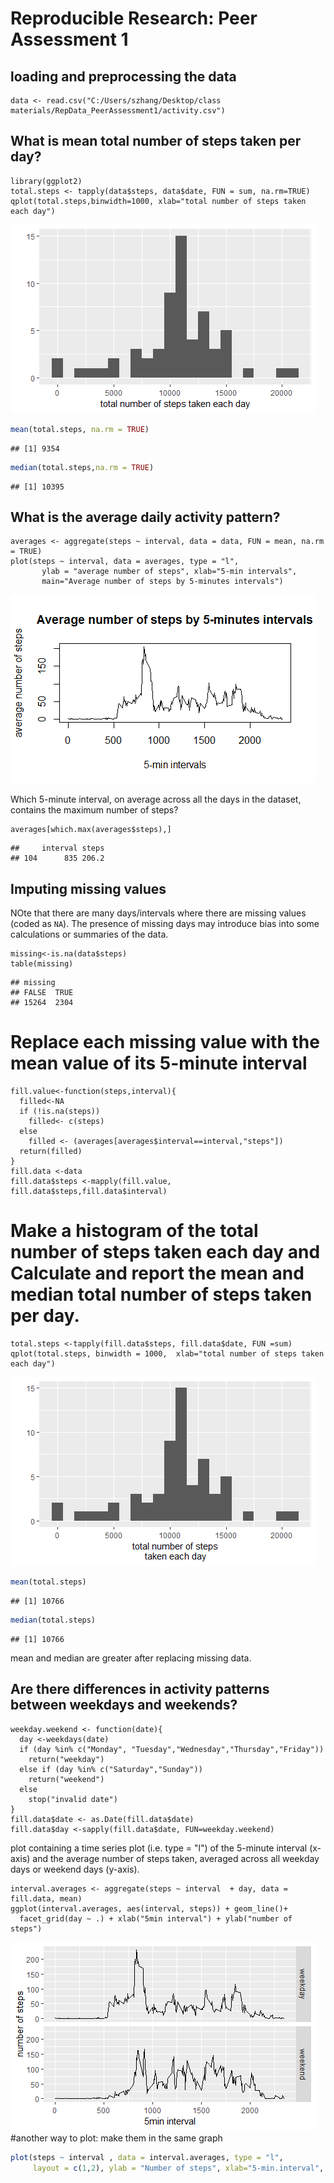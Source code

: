 

# Reproducible Research: Peer Assessment 1

## loading and preprocessing the data
```{r loaddata}
data <- read.csv("C:/Users/szhang/Desktop/class materials/RepData_PeerAssessment1/activity.csv")
```

## What is mean total number of steps taken per day?
```{r}
library(ggplot2)
total.steps <- tapply(data$steps, data$date, FUN = sum, na.rm=TRUE)
qplot(total.steps,binwidth=1000, xlab="total number of steps taken each day")
```
![plot of Rplot01](figures/Rplot01.png)

```r
mean(total.steps, na.rm = TRUE)
```
```
## [1] 9354
```
```r
median(total.steps,na.rm = TRUE)
```
```
## [1] 10395
```

## What is the average daily activity pattern?
```{r}
averages <- aggregate(steps ~ interval, data = data, FUN = mean, na.rm = TRUE)
plot(steps ~ interval, data = averages, type = "l",
       ylab = "average number of steps", xlab="5-min intervals",
       main="Average number of steps by 5-minutes intervals")
```
![plot of Rplot02](figures/Rplot02.png) 

Which 5-minute interval, on average across all the days in the dataset, contains the maximum number of steps?

```{r}
averages[which.max(averages$steps),]
```
```
##     interval steps
## 104      835 206.2
```

## Imputing missing values

NOte that there are many days/intervals where there are missing values (coded as `NA`). The presence of missing days may introduce bias into some calculations or summaries of the data.
```{r calculate total number of missing}
missing<-is.na(data$steps)
table(missing)
```
```
## missing
## FALSE  TRUE 
## 15264  2304
```
# Replace each missing value with the mean value of its 5-minute interval
```{r}
fill.value<-function(steps,interval){
  filled<-NA
  if (!is.na(steps))
    filled<- c(steps)
  else
    filled <- (averages[averages$interval==interval,"steps"])
  return(filled)
}
fill.data <-data
fill.data$steps <-mapply(fill.value, fill.data$steps,fill.data$interval)
```
# Make a histogram of the total number of steps taken each day and Calculate and report the mean and median total number of steps taken per day.

```{r}
total.steps <-tapply(fill.data$steps, fill.data$date, FUN =sum)
qplot(total.steps, binwidth = 1000,  xlab="total number of steps taken each day")
```
![plot of Rplot03](figures/Rplot03.png)

```r
mean(total.steps)
```
```
## [1] 10766
```
```r
median(total.steps)
```
 ```
## [1] 10766
```

mean and median are greater after replacing missing data. 

## Are there differences in activity patterns between weekdays and weekends?

```{r}
weekday.weekend <- function(date){
  day <-weekdays(date)
  if (day %in% c("Monday", "Tuesday","Wednesday","Thursday","Friday"))
    return("weekday")
  else if (day %in% c("Saturday","Sunday"))
    return("weekend")
  else
    stop("invalid date")
}
fill.data$date <- as.Date(fill.data$date)
fill.data$day <-sapply(fill.data$date, FUN=weekday.weekend)
```
plot containing a time series plot (i.e. type = "l") of the 5-minute interval (x-axis) and the average number of steps taken, averaged across all weekday days or weekend days (y-axis).
```{r}
interval.averages <- aggregate(steps ~ interval  + day, data = fill.data, mean)
ggplot(interval.averages, aes(interval, steps)) + geom_line()+
  facet_grid(day ~ .) + xlab("5min interval") + ylab("number of steps")
  ```
![plot of Rplot04](figures/Rplot04.png) 
#another way to plot: make them in the same graph
```r
plot(steps ~ interval , data = interval.averages, type = "l",
     layout = c(1,2), ylab = "Number of steps", xlab="5-min.interval", main = "Average  5-min. activity intervals: Weekdays vs. Weekends")

```
